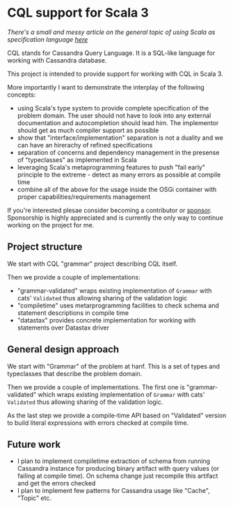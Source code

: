 # CQL support for Scala 3

*There's a small and messy article on the general topic of using Scala as specification language [here](https://github.com/p-pavel/com.perikov.cql/blob/main/articles/GeneralApproachToScalaSpecification.md)*

CQL stands for Cassandra Query Language. It is a SQL-like language for working with Cassandra database.

This project is intended to provide support for working with CQL in Scala 3.

More importantly I want to demonstrate the interplay of the following concepts:

- using Scala's type system to provide complete specification of the problem domain. The user should not
  have to look into any external documentation and autocompletion should lead him. The implementor should get as much compiler support as possible
- show that "interface/implementation" separation is not a duality and we can have an hirerachy of refined specifications
- separation of concerns and dependency management in the presense of "typeclasses" as implemented in Scala
- leveraging Scala's metaprogramming features to push "fail early" principle to the extreme - detect as many errors as possible
  at compile time
- combine all of the above for the usage inside the  OSGi container with proper capabilities/requirements management

If you're interested plesae consider becoming a contributor or [sponsor](https://github.com/sponsors/p-pavel). Sponsorship is highly appreciated and is currently the only way to continue working on the project for me.

## Project structure

We start with CQL "grammar" project describing CQL itself.

Then we provide a couple of implementations:

- "grammar-validated" wraps existing implementation of `Grammar` with cats' `Validated` thus allowing sharing of the validation logic
- "compiletime" uses metarprogramming facilities to check schema and statement descriptions in compile time
- "datastax" provides concrete implementation for working with statements over Datastax driver

## General design approach

We start with "Grammar" of the problem at hanf. This is a set of types and typeclasses that describe the problem domain.

Then we provide a couple of implementations. The first one is "grammar-validated" which wraps existing implementation of `Grammar` with cats' `Validated` thus allowing sharing of the validation logic.

As the last step we provide a compile-time API based on "Validated" version to build literal expressions with errors checked at compile time.

## Future work

- I plan to implement compiletime extraction of schema from running Cassandra instance for producing binary artifact
with query values (or failing at compile time). On schema change just recompile this artifact and get the errors checked
- I plan to implement few patterns for Cassandra usage like "Cache", "Topic" etc.
